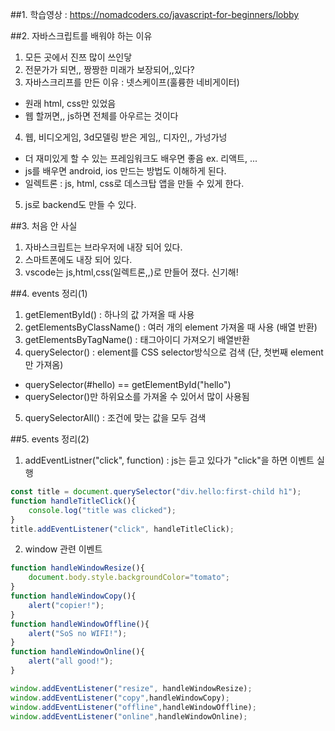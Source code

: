 
##1. 학습영상 : https://nomadcoders.co/javascript-for-beginners/lobby
   
##2. 자바스크립트를 배워야 하는 이유
1. 모든 곳에서 진쯔 많이 쓰인닿   
2. 전문가가 되면,, 짱짱한 미래가 보장되어,,있다?   
3. 자바스크리프를 만든 이유 : 넷스케이프(훌륭한 네비게이터)   
 - 원래 html, css만 있었음    
 - 웹 할꺼면,, js하면 전체를 아우르는 것이다    
4. 웹, 비디오게임, 3d모델링 받은 게임,, 디자인,, 가넝가넝   
 - 더 재미있게 할 수 있는 프레임워크도 배우면 좋음 ex. 리액트, ...   
 - js를 배우면 android, ios 만드는 방법도 이해하게 된다.
 - 일렉트론 : js, html, css로 데스크탑 앱을 만들 수 있게 한다.    
5. js로 backend도 만들 수 있다.   
   
##3. 처음 안 사실
1. 자바스크립트는 브라우저에 내장 되어 있다.   
2. 스마트폰에도 내장 되어 있다.   
3. vscode는 js,html,css(일렉트론,,)로 만들어 졌다. 신기해!   
   
##4. events 정리(1)
1. getElementById() : 하나의 값 가져올 때 사용   
2. getElementsByClassName() : 여러 개의 element 가져올 때 사용 (배열 반환)   
3. getElementsByTagName() : 태그아이디 가져오기 배열반환   
4. querySelector() : element를 CSS selector방식으로 검색 (단, 첫번째 element만 가져옴)   
 - querySelector(#hello) == getElementById("hello")   
 - querySelector()만 하위요소를 가져올 수 있어서 많이 사용됨   
5. querySelectorAll() : 조건에 맞는 값을 모두 검색   

##5. events 정리(2)
1. addEventListner("click", function) : js는 듣고 있다가 "click"을 하면 이벤트 실행    
```js
const title = document.querySelector("div.hello:first-child h1");
function handleTitleClick(){
    console.log("title was clicked");
}
title.addEventListener("click", handleTitleClick);


```
2. window 관련 이벤트
```js
function handleWindowResize(){
    document.body.style.backgroundColor="tomato";
}
function handleWindowCopy(){
    alert("copier!");
}
function handleWindowOffline(){
    alert("SoS no WIFI!");
}
function handleWindowOnline(){
    alert("all good!");
}

window.addEventListener("resize", handleWindowResize);
window.addEventListener("copy",handleWindowCopy);
window.addEventListener("offline",handleWindowOffline);
window.addEventListener("online",handleWindowOnline);
```